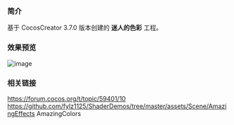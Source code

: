 ### 简介
基于 CocosCreator 3.7.0 版本创建的 **迷人的色彩** 工程。

### 效果预览
![image](../../../gif/202207/2022070301.gif)

### 相关链接
https://forum.cocos.org/t/topic/59401/10        
https://github.com/fylz1125/ShaderDemos/tree/master/assets/Scene/AmazingEffects AmazingColors